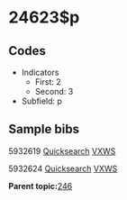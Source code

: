 # 24623$p

## Codes

-   Indicators
    -   First: 2
    -   Second: 3
-   Subfield: p

## Sample bibs

5932619 [Quicksearch](https://search.library.yale.edu/catalog/5932619) [VXWS](http://prodorbis.library.yale.edu:7014/vxws/GetHoldingsService?bibId=5932619)

5932624 [Quicksearch](https://search.library.yale.edu/catalog/5932624) [VXWS](http://prodorbis.library.yale.edu:7014/vxws/GetHoldingsService?bibId=5932624)

**Parent topic:**[246](../../tags/246/246.md)

